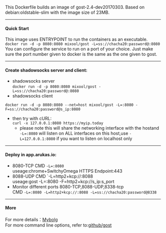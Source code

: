 This Dockerfile builds an image of gost-2.4-dev20170303. Based on debian:oldstable-slim with the image size of 23MB.  
***  
#### Quick Start  
This image uses ENTRYPOINT to run the containers as an executable.  
`docker run -d -p 8080:8080 mixool/gost -L=ss://chacha20:password@:8080`  
You can configure the service to run on a port of your choice. Just make sure the port number given to docker is the same as the one given to gost.  
***  
#### Create shadowsocks server and client:  
* shadowsocks server  
`docker run -d -p 8080:8080 mixool/gost -L=ss://chacha20:password@:8080`  
* shadowsocks client  
````
docker run -d -p 8080:8080 --net=host mixool/gost -L=:8080 -F=ss://chacha20:password@s_ip:8080
````  
- then try with cURL:  
`curl -x 127.0.0.1:8080 https://myip.today`  
  * please note this will share the networking interface with the hostand `-L=:8080` will listen on ALL interfaces on this host,use `-L=127.0.0.1:8080` if you want to listen on localhost only  
***
#### Deploy in app.arukas.io:
* 8080-TCP  CMD    `-L=:8080`  
useage:chrome+SwitchyOmega HTTPS Endpoint:443  
* 8088-UDP  CMD    `-L=http2+kcp://:8088                      
useage:gost -L=:8080 -F=http2+kcp://s_ip:s_port
* Monitor different ports 
  8080-TCP,8088-UDP,8338-tcp  
            CMD    `-L=:8080 -L=http2+kcp://:8088 -L=ss://chacha20:password@8338`  
***
#### More           
For more details：[Mybolg](https://mixool.blogspot.ca/2017/04/dockergost.html)  
For more command line options, refer to:[github/gost](https://github.com/ginuerzh/gost)

